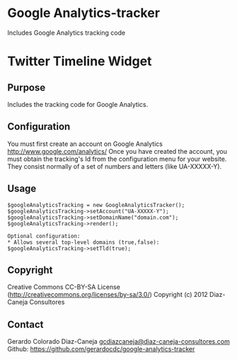 Google Analytics-tracker
========================

Includes Google Analytics tracking code



Twitter Timeline Widget
=======================

Purpose
-------
Includes the tracking code for Google Analytics.

Configuration
-------------
You must first create an account on Google Analytics
http://www.google.com/analytics/
Once you have created the account, you must obtain the tracking's Id from the configuration menu for your website. They consist normally of a set of numbers and letters (like UA-XXXXX-Y).

Usage
-----
	$googleAnalyticsTracking = new GoogleAnalyticsTracker();
	$googleAnalyticsTracking->setAccount("UA-XXXXX-Y");
	$googleAnalyticsTracking->setDomainName("domain.com");
	$googleAnalyticsTracking->render();

	Optional configuration:
	* Allows several top-level domains (true,false):   $googleAnalyticsTracking->setTld(true);

Copyright
---------
Creative Commons CC-BY-SA License (http://creativecommons.org/licenses/by-sa/3.0/)
Copyright (c) 2012 Diaz-Caneja Consultores

Contact
--------
Gerardo Colorado Diaz-Caneja   gcdiazcaneja@diaz-caneja-consultores.com
Github: https://github.com/gerardocdc/google-analytics-tracker